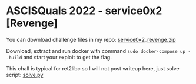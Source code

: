 # ASCISQuals 2022 - service0x2 [Revenge]

You can download challenge files in my repo: [service0x2_revenge.zip](service0x2_revenge.zip)

Download, extract and run docker with command `sudo docker-compose up --build` and start your exploit to get the flag.

This chall is typical for ret2libc so I will not post writeup here, just solve script: [solve.py](solve.py)